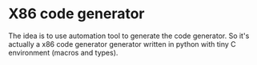# X86 code generator

The idea is to use automation tool to generate the code generator. So it's actually a x86 code generator generator written in python with tiny C environment (macros and types).
